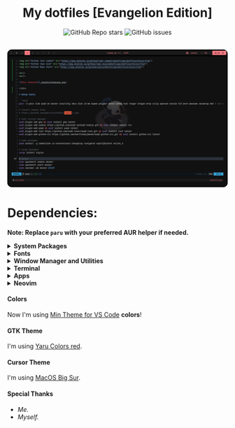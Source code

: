 <div align="center">

# My dotfiles [Evangelion Edition]

<img alt="GitHub Repo stars" src="https://img.shields.io/github/stars/datsfilipe/dotfiles?colorA=1a1a1a&colorB=FF7A84&style=for-the-badge&logo=github">
<img alt="GitHub issues" src="https://img.shields.io/github/issues/datsfilipe/dotfiles?colorA=1a1a1a&colorB=FF7A84&style=for-the-badge&logo=github">

<br/>
<br/>

![Preview](./assets/preview.png)

</div>

# Dependencies:

**Note: Replace `paru` with your preferred AUR helper if needed.**

<details>
<summary><b>System Packages</b></summary>

```bash
paru -S xdg-utils xdg-user-dirs zip unzip xclip openssh xorg-xrandr xorg-xsetroot xorg udisks2 udiskie pipewire flatpak
```
</details>

<details>
<summary><b>Fonts</b></summary>

```bash
paru -S ttf-dejavu otf-font-awesome noto-fonts-emoji noto-fonts-cjk
```
</details>

<details>
<summary><b>Window Manager and Utilities</b></summary>

```bash
paru -S bspwm sxhkd polybar dunst rofi ranger xwinwrap feh picom dragon-drop cronie
```
</details>

<details>
<summary><b>Terminal</b></summary>

```bash
paru -S alacritty tmux fish neovim fd ripgrep bat exa fzf btop git asdf-vm wget curl

# asdf version manager plugins
asdf plugin add ghq && asdf install ghq latest && asdf global ghq latest
asdf plugin add nodejs https://github.com/asdf-vm/asdf-nodejs.git && asdf list all nodejs && asdf install nodejs lts && asdf global nodejs lts
asdf plugin-add pnpm && asdf install pnpm latest && asdf global pnpm latest
asdf plugin-add rust https://github.com/code-lever/asdf-rust.git && asdf install rust latest && asdf global rust latest # I will learn rust one day...
asdf plugin-add github-cli https://github.com/bartlomiejdanek/asdf-github-cli.git && asdf install github-cli latest && asdf global github-cli latest

# pomodoro cli tool (it has rain sound :3)
git clone https://github.com/gabrielzschmitz/Tomato.C.git
cd Tomato.C
sudo make install

# fisher
curl -sL https://git.io/fisher | source && fisher install jorgebucaran/fisher
fisher install franciscolourenco/done # notification when a long running command finishes
fisher install jorgebucaran/hydro # prompt

# fetch
wget https://raw.githubusercontent.com/unxsh/nitch/main/setup.sh && sh setup.sh

# dev packages
pnpm i -g all-the-package-names stylelint @commitlint/cli @commitlint/config-conventional rustywind eslint_d
paru -S proselint editorconfig-checker
cargo install stylua

# cronie
sudo systemctl enable cronie.service
sudo systemctl start cronie.service
anacron -t $HOME/.local/etc/anacrontab -S $HOME/.local/var/spool
```

</details>

<details>
<summary><b>Apps</b></summary>

```bash
paru -S mpv peek flameshot screenkey obs-studio zathura zathura-pdf-poppler chromium qbittorrent lxappearance
```
</details>

<details>
<summary><b>Neovim</b></summary>

<br/>

*Colorscheme: [Github](https://github.com/projekt0n/github-nvim-theme)*

```bash
git clone https://github.com/datsfilipe/datsnvim $HOME/.config/nvim
nvim # should open Lazy window and install plugins
```
</details>

#### Colors

Now I'm using [Min Theme for VS Code](https://github.com/misolori/min-theme-vscode) **colors**!

#### GTK Theme

I'm using [Yaru Colors red](https://www.pling.com/s/XFCE/p/1299514).

#### Cursor Theme

I'm using [MacOS Big Sur](https://www.pling.com/p/1408466).

#### Special Thanks

- *Me.*
- *Myself.*
